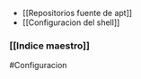 - [[Repositorios fuente de apt]]
- [[Configuracion del shell]]
### [[Indice maestro]]

#Configuracion 